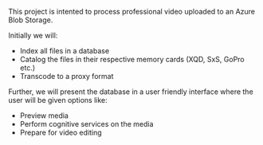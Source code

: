 This project is intented to process professional video uploaded to an Azure Blob Storage.

Initially we will:
- Index all files in a database
- Catalog the files in their respective memory cards (XQD, SxS, GoPro etc.)
- Transcode to a proxy format

Further, we will present the database in a user friendly interface where the user will be given options like:
- Preview media
- Perform cognitive services on the media
- Prepare for video editing